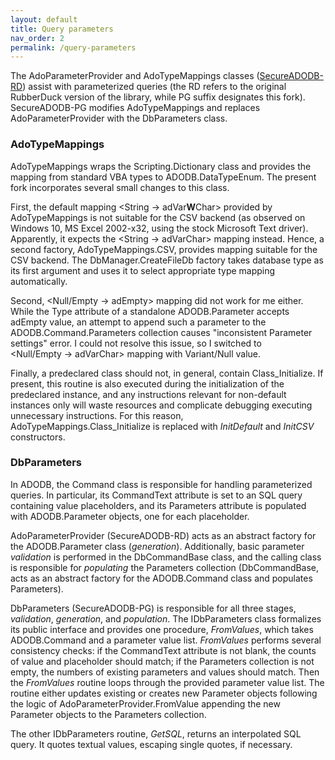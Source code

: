 ```yaml
---
layout: default
title: Query parameters
nav_order: 2
permalink: /query-parameters
---
```


The AdoParameterProvider and AdoTypeMappings classes ([SecureADODB-RD][])  assist with parameterized queries (the RD refers to the original RubberDuck version of the library, while PG suffix designates this fork). SecureADODB-PG modifies AdoTypeMappings and replaces AdoParameterProvider with the DbParameters class.

### AdoTypeMappings

AdoTypeMappings wraps the Scripting.Dictionary class and provides the mapping from standard VBA types to ADODB.DataTypeEnum. The present fork incorporates several small changes to this class.

First, the default mapping \<String&nbsp;&rarr;&nbsp;adVar**W**Char\> provided by AdoTypeMappings is not suitable for the CSV backend (as observed on Windows 10, MS Excel 2002-x32, using the stock Microsoft Text driver). Apparently, it expects the \<String&nbsp;&rarr;&nbsp;adVarChar\> mapping instead. Hence, a second factory, AdoTypeMappings.CSV, provides mapping suitable for the CSV backend. The DbManager.CreateFileDb factory takes database type as its first argument and uses it to select appropriate type mapping automatically.

Second, \<Null/Empty&nbsp;&rarr;&nbsp;adEmpty\> mapping did not work for me either. While the Type attribute of a standalone ADODB.Parameter accepts adEmpty value, an attempt to append such a parameter to the ADODB.Command.Parameters collection causes "inconsistent Parameter settings" error. I could not resolve this issue, so I switched to \<Null/Empty&nbsp;&rarr;&nbsp;adVarChar\> mapping with Variant/Null value.

Finally, a predeclared class should not, in general, contain Class_Initialize. If present, this routine is also executed during the initialization of the predeclared instance, and аny instructions relevant for non-default instances only will waste resources and complicate debugging executing unnecessary instructions. For this reason, AdoTypeMappings.Class_Initialize is replaced with *InitDefault* and *InitCSV* constructors.

### DbParameters

In ADODB, the Command class is responsible for handling parameterized queries. In particular, its CommandText attribute is set to an SQL query containing value placeholders, and its Parameters attribute is populated with ADODB.Parameter objects, one for each placeholder.

AdoParameterProvider (SecureADODB-RD) acts as an abstract factory for the ADODB.Parameter class (*generation*). Additionally, basic parameter *validation* is performed in the DbCommandBase class, and the calling class is responsible for *populating* the Parameters collection (DbCommandBase, acts as an abstract factory for the ADODB.Command class and populates Parameters).

DbParameters (SecureADODB-PG) is responsible for all three stages, *validation*, *generation*, and *population*. The IDbParameters class formalizes its public interface and provides one procedure, *FromValues*, which takes ADODB.Command and a parameter value list. *FromValues* performs several consistency checks: if the CommandText attribute is not blank, the counts of value and placeholder should match; if the Parameters collection is not empty, the numbers of existing parameters and values should match. Then the *FromValues* routine loops through the provided parameter value list. The routine either updates existing or creates new Parameter objects following the logic of AdoParameterProvider.FromValue appending the new Parameter objects to the Parameters collection.

The other IDbParameters routine, *GetSQL*, returns an interpolated SQL query. It quotes textual values, escaping single quotes, if necessary.


<!-- References -->

[SecureADODB-RD]: https://rubberduckvba.wordpress.com/2020/04/22/secure-adodb/

